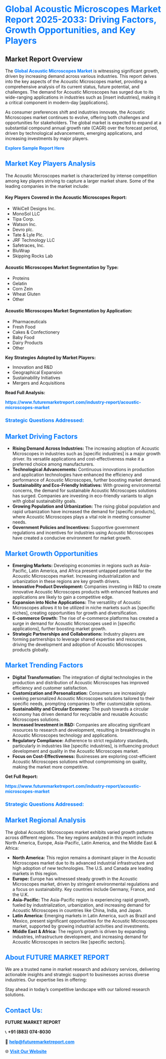 <h1 style="color: #007BFF;">Global Acoustic Microscopes Market Report 2025-2033: Driving Factors, Growth Opportunities, and Key Players</h1>

<section id="overview">
<h2>Market Report Overview</h2>
<p>The <a href="https://www.futuremarketreport.com/industry-report/acoustic-microscopes-market" style="color: #007BFF; text-decoration: none;"><strong>Global Acoustic Microscopes Market</strong></a> is witnessing significant growth, driven by increasing demand across various industries. This report delves into the key aspects of the Acoustic Microscopes market, providing a comprehensive analysis of its current status, future potential, and challenges. The demand for Acoustic Microscopes has surged due to its wide-ranging applications in industries such as [insert industries], making it a critical component in modern-day [applications].</p>
<p>As consumer preferences shift and industries innovate, the Acoustic Microscopes market continues to evolve, offering both challenges and opportunities for stakeholders. The global market is expected to expand at a substantial compound annual growth rate (CAGR) over the forecast period, driven by technological advancements, emerging applications, and increasing investments by major players.</p>
</section>

<section id="overview">
<p><a href="https://www.futuremarketreport.com/request-sample/reportId=33799" style="color: #007BFF; text-decoration: none;"><strong>Explore Sample Report Here</strong></a></p>
</section>

<section id="key-players">
<h2 style="color: #007BFF;">Market Key Players Analysis</h2>
<p>The Acoustic Microscopes market is characterized by intense competition among key players striving to capture a larger market share. Some of the leading companies in the market include:</p>
<h4>Key Players Covered in the Acoustic Microscopes Report:</h4>
<ul><li>WikiCell Designs Inc.</li><li>MonoSol LLC</li><li>Tipa Corp.</li><li>Watson Inc.</li><li>Devro plc.</li><li>Tate &amp; Lyle Plc.</li><li>JRF Technology LLC</li><li>Safetraces, Inc.</li><li>BluWrap</li><li>Skipping Rocks Lab</li></ul>
<h4>Acoustic Microscopes Market Segmentation by Type:</h4>
<ul><li>Proteins</li><li>Gelatin</li><li>Corn Zein</li><li>Wheat Gluten</li><li>Other</li></ul>

<h4>Acoustic Microscopes Market Segmentation by Application:</h4>
<ul><li>Pharmaceuticals</li><li>Fresh Food</li><li>Cakes &amp; Confectionery</li><li>Baby Food</li><li>Dairy Products</li><li>Other</li></ul>
<p><strong>Key Strategies Adopted by Market Players:</strong></p>
<ul>
<li>Innovation and R&D</li>
<li>Geographical Expansion</li>
<li>Sustainability Initiatives</li>
<li>Mergers and Acquisitions</li>
</ul>
</section>

<section>
<p><strong>Read Full Analysis: </strong></p><a href="https://www.futuremarketreport.com/industry-report/acoustic-microscopes-market" style="color: #007BFF; text-decoration: none;"><strong>https://www.futuremarketreport.com/industry-report/acoustic-microscopes-market</strong></a>
<h3 style="color: #007BFF;">Strategic Questions Addressed:</h3>
</section>

<section id="driving-factors">
<h2 style="color: #007BFF;">Market Driving Factors</h2>
<ul>
<li><strong>Rising Demand Across Industries:</strong> The increasing adoption of Acoustic Microscopes in industries such as [specific industries] is a major growth driver. Its versatile applications and cost-effectiveness make it a preferred choice among manufacturers.</li>
<li><strong>Technological Advancements:</strong> Continuous innovations in production and application technologies have enhanced the efficiency and performance of Acoustic Microscopes, further boosting market demand.</li>
<li><strong>Sustainability and Eco-Friendly Initiatives:</strong> With growing environmental concerns, the demand for sustainable Acoustic Microscopes solutions has surged. Companies are investing in eco-friendly variants to align with global sustainability goals.</li>
<li><strong>Growing Population and Urbanization:</strong> The rising global population and rapid urbanization have increased the demand for [specific products], where Acoustic Microscopes plays a vital role in meeting consumer needs.</li>
<li><strong>Government Policies and Incentives:</strong> Supportive government regulations and incentives for industries using Acoustic Microscopes have created a conducive environment for market growth.</li>
</ul>
</section>

<section id="growth-opportunities">
<h2 style="color: #007BFF;">Market Growth Opportunities</h2>
<ul>
<li><strong>Emerging Markets:</strong> Developing economies in regions such as Asia-Pacific, Latin America, and Africa present untapped potential for the Acoustic Microscopes market. Increasing industrialization and urbanization in these regions are key growth drivers.</li>
<li><strong>Innovative Product Development:</strong> Companies investing in R&D to create innovative Acoustic Microscopes products with enhanced features and applications are likely to gain a competitive edge.</li>
<li><strong>Expansion into Niche Applications:</strong> The versatility of Acoustic Microscopes allows it to be utilized in niche markets such as [specific niches], creating opportunities for growth and diversification.</li>
<li><strong>E-commerce Growth:</strong> The rise of e-commerce platforms has created a surge in demand for Acoustic Microscopes used in [specific applications], further boosting market growth.</li>
<li><strong>Strategic Partnerships and Collaborations:</strong> Industry players are forming partnerships to leverage shared expertise and resources, driving the development and adoption of Acoustic Microscopes products globally.</li>
</ul>
</section>

<section id="trending-factors">
<h2 style="color: #007BFF;">Market Trending Factors</h2>
<ul>
<li><strong>Digital Transformation:</strong> The integration of digital technologies in the production and distribution of Acoustic Microscopes has improved efficiency and customer satisfaction.</li>
<li><strong>Customization and Personalization:</strong> Consumers are increasingly seeking personalized Acoustic Microscopes solutions tailored to their specific needs, prompting companies to offer customizable options.</li>
<li><strong>Sustainability and Circular Economy:</strong> The push towards a circular economy has driven demand for recyclable and reusable Acoustic Microscopes solutions.</li>
<li><strong>Increased Investment in R&D:</strong> Companies are allocating significant resources to research and development, resulting in breakthroughs in Acoustic Microscopes technology and applications.</li>
<li><strong>Regulatory Compliance:</strong> Adherence to strict regulatory standards, particularly in industries like [specific industries], is influencing product development and quality in the Acoustic Microscopes market.</li>
<li><strong>Focus on Cost-Effectiveness:</strong> Businesses are exploring cost-efficient Acoustic Microscopes solutions without compromising on quality, making the market more competitive.</li>
</ul>
</section>

<section>
<p><strong>Get Full Report: </strong></p><a href="https://www.futuremarketreport.com/industry-report/acoustic-microscopes-market" style="color: #007BFF; text-decoration: none;"><strong>https://www.futuremarketreport.com/industry-report/acoustic-microscopes-market</strong></a>
<h3 style="color: #007BFF;">Strategic Questions Addressed:</h3>
</section>


<section id="regional-analysis">
<h2 style="color: #007BFF;">Market Regional Analysis</h2>
<p>The global Acoustic Microscopes market exhibits varied growth patterns across different regions. The key regions analyzed in this report include North America, Europe, Asia-Pacific, Latin America, and the Middle East & Africa:</p>
<ul>
<li><strong>North America:</strong> This region remains a dominant player in the Acoustic Microscopes market due to its advanced industrial infrastructure and high adoption of new technologies. The U.S. and Canada are leading markets in this region.</li>
<li><strong>Europe:</strong> Europe has witnessed steady growth in the Acoustic Microscopes market, driven by stringent environmental regulations and a focus on sustainability. Key countries include Germany, France, and the U.K.</li>
<li><strong>Asia-Pacific:</strong> The Asia-Pacific region is experiencing rapid growth, fueled by industrialization, urbanization, and increasing demand for Acoustic Microscopes in countries like China, India, and Japan.</li>
<li><strong>Latin America:</strong> Emerging markets in Latin America, such as Brazil and Mexico, present significant opportunities for the Acoustic Microscopes market, supported by growing industrial activities and investments.</li>
<li><strong>Middle East & Africa:</strong> The region’s growth is driven by expanding industries, infrastructure development, and increasing demand for Acoustic Microscopes in sectors like [specific sectors].</li>
</ul>
</section>

<footer>
<h2 style="color: #007BFF;">About FUTURE MARKET REPORT</h2>
<p>We are a trusted name in market research and advisory services, delivering actionable insights and strategic support to businesses across diverse industries. Our expertise lies in offering:</p>

<p>Stay ahead in today’s competitive landscape with our tailored research solutions.</p>

<h2 style="color: #007BFF;">Contact Us:</h2>
<p><strong>FUTURE MARKET REPORT</strong></p>
<p>📞 <strong>+91 (883) 074-8030</strong></p>
<p>📧 <strong><a href="mailto:help@futuremarketreport.com" style="color: #007BFF;">help@futuremarketreport.com</a></strong></p>
<p>🌐 <strong><a href="https://www.futuremarketreport.com/" style="color: #007BFF;">Visit Our Website</a></strong></p>
</footer>